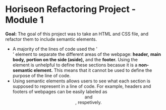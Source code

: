 # Horiseon Refactoring Project - Module 1

**Goal:** The goal of this project was to take an HTML and CSS file, and refactor them to include semantic elements.

* A majority of the lines of code used the '<div>' element to separate the different areas of the webpage: **header,** **main body,** **portion on the side (aside),** and the **footer.** Using the <div> element is unhelpful to define these sections becasue it is a **non-semantic element.** This means that it cannot be used to define the purpose of the line of code.
* Using semantic elements allows users to see what each section is supposed to represent in a line of code. For example, headers and footers of webpages can be easily labeled as <header> and <footer>, respetively.